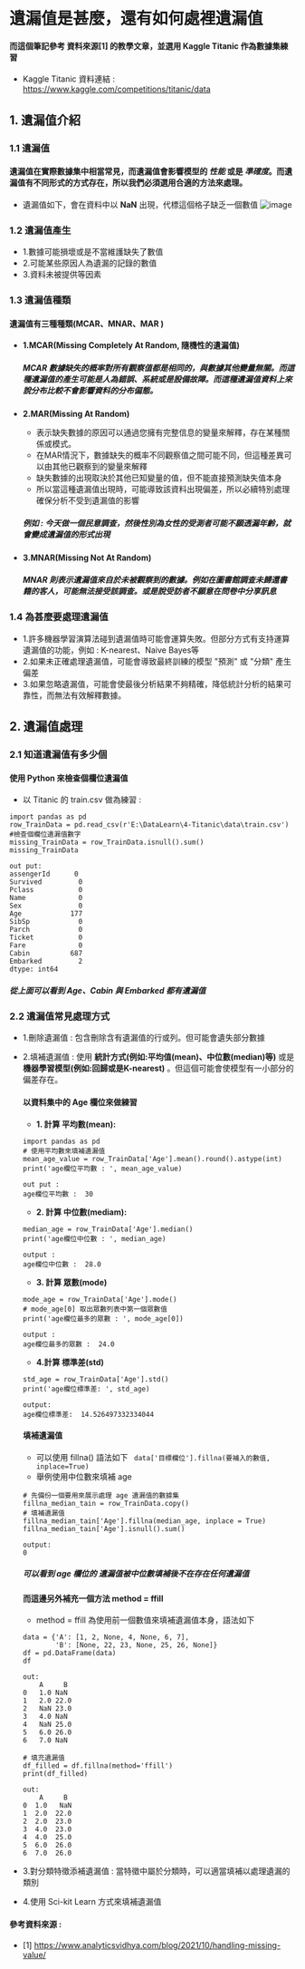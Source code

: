 # 遺漏值是甚麼，還有如何處裡遺漏值
#### 而這個筆記參考 資料來源[1] 的教學文章，並選用 Kaggle Titanic 作為數據集練習
* Kaggle Titanic 資料連結 :  https://www.kaggle.com/competitions/titanic/data
## 1. 遺漏值介紹
### 1.1 遺漏值
#### 遺漏值在實際數據集中相當常見，而遺漏值會影響模型的 *性能* 或是 *準確度*。而遺漏值有不同形式的方式存在，所以我們必須選用合適的方法來處理。
* 遺漏值如下，會在資料中以 **NaN** 出現，代標這個格子缺乏一個數值
![image](https://github.com/Ricky7737/DataAnalysisAndLearning/assets/58324475/98eb04df-b4e8-4f74-8e7b-2340b8ec7d85)

### 1.2 遺漏值產生
  * 1.數據可能損壞或是不當維護缺失了數值
  * 2.可能某些原因人為遺漏的記錄的數值
  * 3.資料未被提供等因素
    
### 1.3 遺漏值種類 
#### 遺漏值有三種種類(MCAR、MNAR、MAR )
 * **1.MCAR(Missing Completely At Random, 隨機性的遺漏值)**
   ##### MCAR 數據缺失的概率對所有觀察值都是相同的，與數據其他變量無關。而這種遺漏值的產生可能是人為錯誤、系統或是設備故障。而這種遺漏值資料上來說分布比較不會影響資料的分布偏態。
   
 * **2.MAR(Missing At Random)**
   * 表示缺失數據的原因可以通過您擁有完整信息的變量來解釋，存在某種關係或模式。
   * 在MAR情況下，數據缺失的概率不同觀察值之間可能不同，但這種差異可以由其他已觀察到的變量來解釋
   * 缺失數據的出現取決於其他已知變量的值，但不能直接預測缺失值本身
   * 所以當這種遺漏值出現時，可能導致該資料出現偏差，所以必續特別處理確保分析不受到遺漏值的影響
   ##### 例如 : 今天做一個民意調查，然後性別為女性的受測者可能不願透漏年齡，就會變成遺漏值的形式出現
   
  * **3.MNAR(Missing Not At Random)**
    ##### MNAR 則表示遺漏值來自於未被觀察到的數據。例如在圖書館調查未歸還書籍的客人，可能無法接受該調查。或是說受訪者不願意在問卷中分享訊息

### 1.4 為甚麼要處理遺漏值
  * 1.許多機器學習演算法碰到遺漏值時可能會運算失敗。但部分方式有支持運算遺漏值的功能，例如 : K-nearest、Naive Bayes等
  * 2.如果未正確處理遺漏值，可能會導致最終訓練的模型 "預測" 或 "分類" 產生偏差
  * 3.如果忽略遺漏值，可能會使最後分析結果不夠精確，降低統計分析的結果可靠性，而無法有效解釋數據。

## 2. 遺漏值處理
### 2.1 知道遺漏值有多少個
#### 使用 Python 來檢查個欄位遺漏值
* 以 Titanic 的 train.csv 做為練習 :
```
import pandas as pd
row_TrainData = pd.read_csv(r'E:\DataLearn\4-Titanic\data\train.csv')
#檢查個欄位遺漏值數字
missing_TrainData = row_TrainData.isnull().sum()
missing_TrainData

out put:
assengerId      0
Survived         0
Pclass           0
Name             0
Sex              0
Age            177
SibSp            0
Parch            0
Ticket           0
Fare             0
Cabin          687
Embarked         2
dtype: int64
```
##### 從上面可以看到 Age、Cabin 與 Embarked 都有遺漏值

### 2.2 遺漏值常見處理方式
  * 1.刪除遺漏值 : 包含刪除含有遺漏值的行或列。但可能會遺失部分數據
  * 2.填補遺漏值 : 使用 **統計方式(例如:平均值(mean)、中位數(median)等)** 或是 **機器學習模型(例如:回歸或是K-nearest)** 。但這個可能會使模型有一小部分的偏差存在。
    #### 以資料集中的 Age 欄位來做練習
    * **1. 計算 平均數(mean):** 
    ```
    import pandas as pd
    # 使用平均數來填補遺漏值
    mean_age_value = row_TrainData['Age'].mean().round().astype(int)
    print('age欄位平均數 : ', mean_age_value)
    
    out put :
    age欄位平均數 :  30
    ```
    * **2. 計算 中位數(mediam):** 
    ```
    median_age = row_TrainData['Age'].median()
    print('age欄位中位數 : ', median_age)

    output :
    age欄位中位數 :  28.0
    ```
    * **3. 計算 眾數(mode)**
    ```
    mode_age = row_TrainData['Age'].mode()
    # mode_age[0] 取出眾數列表中第一個眾數值
    print('age欄位最多的眾數 : ', mode_age[0])

    output :
    age欄位最多的眾數 :  24.0
    ```
    * **4.計算 標準差(std)**
    ```
    std_age = row_TrainData['Age'].std()
    print('age欄位標準差: ', std_age)

    output:
    age欄位標準差:  14.526497332334044
    ```
    #### 填補遺漏值
    * 可以使用 fillna() 語法如下
    ``` data['目標欄位'].fillna(要補入的數值, inplace=True)```
    * 舉例使用中位數來填補 age
    ```
    # 先備份一個要用來展示處理 age 遺漏值的數據集
    fillna_median_tain = row_TrainData.copy()
    # 填補遺漏值
    fillna_median_tain['Age'].fillna(median_age, inplace = True)
    fillna_median_tain['Age'].isnull().sum()

    output:
    0
    ```
    ##### 可以看到 age 欄位的 遺漏值被中位數填補後不在存在任何遺漏值

    #### 而這邊另外補充一個方法 method = ffill
    * method = ffill 為使用前一個數值來填補遺漏值本身，語法如下
    ```
    data = {'A': [1, 2, None, 4, None, 6, 7],
            'B': [None, 22, 23, None, 25, 26, None]}
    df = pd.DataFrame(data)
    df

    out:
      	A	  B
    0	1.0	NaN
    1	2.0	22.0
    2	NaN	23.0
    3	4.0	NaN
    4	NaN	25.0
    5	6.0	26.0
    6	7.0	NaN

    # 填充遺漏值
    df_filled = df.fillna(method='ffill')
    print(df_filled)

    out:
        A     B
    0  1.0   NaN
    1  2.0  22.0
    2  2.0  23.0
    3  4.0  23.0
    4  4.0  25.0
    5  6.0  26.0
    6  7.0  26.0
    ```
    
  * 3.對分類特徵添補遺漏值 : 當特徵中屬於分類時，可以適當填補以處理遺漏的類別
  * 4.使用 Sci-kit Learn 方式來填補遺漏值
  







#### 參考資料來源 :
* [1] https://www.analyticsvidhya.com/blog/2021/10/handling-missing-value/















